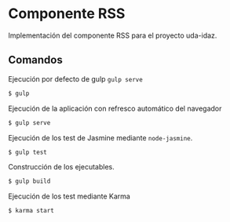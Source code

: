 # Componente RSS

Implementación del componente RSS para el proyecto uda-idaz.

## Comandos


Ejecución por defecto de gulp ```gulp serve```

```bash
$ gulp
```

Ejecución de la aplicación con refresco automático del navegador

```bash
$ gulp serve
```

Ejecución de los test de Jasmine mediante ```node-jasmine```.

```bash
$ gulp test
```

Construcción de los ejecutables.

```bash
$ gulp build
```

Ejecución de los test mediante Karma

```bash
$ karma start
```
